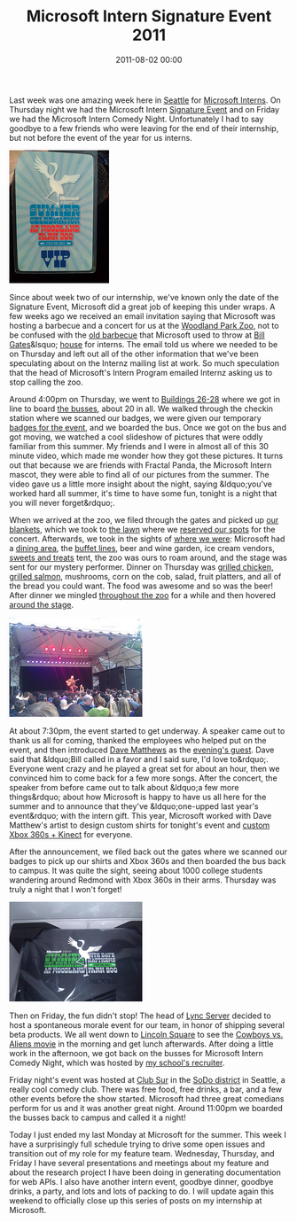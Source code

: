 ﻿---
layout: post
title: Microsoft Intern Signature Event 2011
date: 2011-08-02 00:00
comments: true
categories: []
---
<p>Last week was one amazing week here in <a href="http://www.seattle.gov/visiting/" target="_blank">Seattle</a> for <a href="http://careers.microsoft.com/careers/en/us/collegeinternships.aspx" target="_blank">Microsoft Interns</a>. On Thursday night we had the Microsoft Intern <a href="http://jobsblog.com/blog/microsoftinterncelebration2011/" target="_blank">Signature Event</a> and on Friday we had the Microsoft Intern Comedy Night. Unfortunately I had to say goodbye to a few friends who were leaving for the end of their internship, but not before the event of the year for us interns.</p>

<a href="/images/2012/05/5986465935_07543698bf_m_d.jpg"><img src="/images/2012/05/5986465935_07543698bf_m_d.jpg" /></a>

<p>Since about week two of our internship, we've known only the date of the Signature Event, Microsoft did a great job of keeping this under wraps. A few weeks ago we received an email invitation saying that Microsoft was hosting a barbecue and a concert for us at the <a href="http://www.zoo.org/" target="_blank">Woodland Park Zoo</a>, not to be confused with the <a href="http://www.eweek.com/c/a/IT-Management/Microsoft-Summer-Interns-Party-at-Bills/" target="_blank">old barbecue</a> that Microsoft used to throw at <a href="http://www.microsoft.com/presspass/exec/billg/" target="_blank">Bill Gates</a>&amp;lsquo; <a href="http://en.wikipedia.org/wiki/Bill_Gates'_house" target="_blank">house</a> for interns. The email told us where we needed to be on Thursday and left out all of the other information that we've been speculating about on the Internz mailing list at work. So much speculation that the head of Microsoft's Intern Program emailed Internz asking us to stop calling the zoo.</p>

<p>Around 4:00pm on Thursday, we went to <a href="https://foursquare.com/venue/122809" target="_blank">Buildings 26-28</a> where we got in line to board <a href="http://www.flickr.com/photos/mbmccormick/5987024190/in/set-72157627184124957" target="_blank">the busses</a>, about 20 in all. We walked through the checkin station where we scanned our badges, we were given our temporary <a href="http://www.flickr.com/photos/mbmccormick/5986465935/in/set-72157627184124957/" target="_blank">badges for the event</a>, and we boarded the bus. Once we got on the bus and got moving, we watched a cool slideshow of pictures that were oddly familiar from this summer. My friends and I were in almost all of this 30 minute video, which made me wonder how they got these pictures. It turns out that because we are friends with Fractal Panda, the Microsoft Intern mascot, they were able to find all of our pictures from the summer. The video gave us a little more insight about the night, saying &amp;ldquo;you've worked hard all summer, it's time to have some fun, tonight is a night that you will never forget&amp;rdquo;.</p>

<p>When we arrived at the zoo, we filed through the gates and picked up <a href="http://www.flickr.com/photos/mbmccormick/5986470303/in/set-72157627184124957/" target="_blank">our blankets</a>, which we took to <a href="http://www.flickr.com/photos/mbmccormick/5987027770/in/set-72157627184124957/" target="_blank">the lawn</a> where we <a href="http://www.flickr.com/photos/mbmccormick/5986466087/in/set-72157627184124957/" target="_blank">reserved our spots</a> for the concert. Afterwards, we took in the sights of <a href="http://www.flickr.com/photos/mbmccormick/5986467423/in/set-72157627184124957/" target="_blank">where we were</a>: Microsoft had a <a href="http://www.flickr.com/photos/mbmccormick/5987024824/in/set-72157627184124957/" target="_blank">dining area</a>, the <a href="http://www.flickr.com/photos/mbmccormick/5986468481/in/set-72157627184124957/" target="_blank">buffet lines</a>, beer and wine garden, ice cream vendors, <a href="http://www.flickr.com/photos/mbmccormick/5987028276/in/set-72157627184124957/" target="_blank">sweets and treats</a> tent, the zoo was ours to roam around, and the stage was sent for our mystery performer. Dinner on Thursday was <a href="http://www.flickr.com/photos/mbmccormick/5987026162/in/set-72157627184124957/" target="_blank">grilled chicken, grilled salmon</a>, mushrooms, corn on the cob, salad, fruit platters, and all of the bread you could want. The food was awesome and so was the beer! After dinner we mingled <a href="http://www.flickr.com/photos/mbmccormick/5987026796/in/set-72157627184124957/" target="_blank">throughout the zoo</a> for a while and then hovered <a href="http://www.flickr.com/photos/mbmccormick/5987028470/in/set-72157627184124957/" target="_blank">around the stage</a>.</p>

<a href="/images/2012/05/5987029290_b108a290c5_m_d.jpg"><img src="/images/2012/05/5987029290_b108a290c5_m_d.jpg" /></a>

<p>At about 7:30pm, the event started to get underway. A speaker came out to thank us all for coming, thanked the employees who helped put on the event, and then introduced <a href="http://www.davematthewsband.com/" target="_blank">Dave Matthews</a> as the <a href="http://www.flickr.com/photos/mbmccormick/5987029034/in/set-72157627184124957/" target="_blank">evening's guest</a>. Dave said that &amp;ldquo;Bill called in a favor and I said sure, I'd love to&amp;rdquo;. Everyone went crazy and he played a great set for about an hour, then we convinced him to come back for a few more songs. After the concert, the speaker from before came out to talk about &amp;ldquo;a few more things&amp;rdquo; about how Microsoft is happy to have us all here for the summer and to announce that they've &amp;ldquo;one-upped last year's event&amp;rdquo; with the intern gift. This year, Microsoft worked with Dave Matthew's artist to design custom shirts for tonight's event and <a href="http://www.flickr.com/photos/mbmccormick/5986471043/in/set-72157627184124957/" target="_blank">custom Xbox 360s + Kinect</a> for everyone.</p>

<p>After the announcement, we filed back out the gates where we scanned our badges to pick up our shirts and Xbox 360s and then boarded the bus back to campus. It was quite the sight, seeing about 1000 college students wandering around Redmond with Xbox 360s in their arms. Thursday was truly a night that I won't forget!</p>

<a href="/images/2012/05/5986471043_e0165449e7_m_d.jpg"><img src="/images/2012/05/5986471043_e0165449e7_m_d.jpg" /></a>

<p>Then on Friday, the fun didn't stop! The head of <a href="http://lync.microsoft.com/en-us/Pages/default.aspx" target="_blank">Lync Server</a> decided to host a spontaneous morale event for our team, in honor of shipping several beta products. We all went down to <a href="http://www.bellevuesquare.com/" target="_blank">Lincoln Square</a> to see the <a href="http://www.cowboysandaliensmovie.com/" target="_blank">Cowboys vs. Aliens movie</a> in the morning and get lunch afterwards. After doing a little work in the afternoon, we got back on the busses for Microsoft Intern Comedy Night, which was hosted by <a href="http://careers.microsoft.com/careers/en/us/RecruiterRondell.aspx" target="_blank">my school's recruiter</a>.</p>

<p>Friday night's event was hosted at <a href="http://www.seattleclubsur.com/" target="_blank">Club Sur</a> in the <a href="http://en.wikipedia.org/wiki/SoDo,_Seattle" target="_blank">SoDo district</a> in Seattle, a really cool comedy club. There was free food, free drinks, a bar, and a few other events before the show started. Microsoft had three great comedians perform for us and it was another great night. Around 11:00pm we boarded the busses back to campus and called it a night!</p>

<p>Today I just ended my last Monday at Microsoft for the summer. This week I have a surprisingly full schedule trying to drive some open issues and transition out of my role for my feature team. Wednesday, Thursday, and Friday I have several presentations and meetings about my feature and about the research project I have been doing in generating documentation for web APIs. I also have another intern event, goodbye dinner, goodbye drinks, a party, and lots and lots of packing to do. I will update again this weekend to officially close up this series of posts on my internship at Microsoft.</p>
